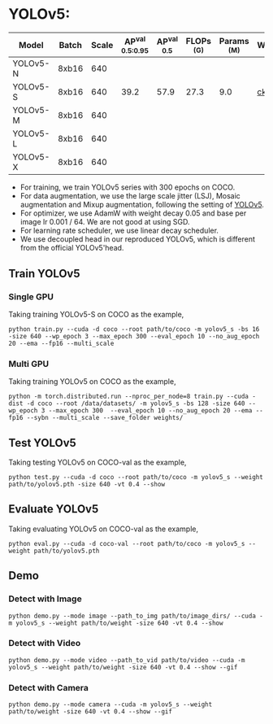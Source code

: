 # YOLOv5:

|   Model   | Batch | Scale | AP<sup>val<br>0.5:0.95 | AP<sup>val<br>0.5 | FLOPs<br><sup>(G) | Params<br><sup>(M) | Weight |
|-----------|-------|-------|------------------------|-------------------|-------------------|--------------------|--------|
| YOLOv5-N  | 8xb16 |  640  |                        |                   |                   |                    |  |
| YOLOv5-S  | 8xb16 |  640  |         39.2           |        57.9       |        27.3       |         9.0        | [ckpt](https://github.com/yjh0410/RT-ODLab/releases/download/yolo_tutorial_ckpt/yolov5_s_coco_adamw.pth) |
| YOLOv5-M  | 8xb16 |  640  |                        |                   |                   |                    |  |
| YOLOv5-L  | 8xb16 |  640  |                        |                   |                   |                    |  |
| YOLOv5-X  | 8xb16 |  640  |                        |                   |                   |                    |  |

- For training, we train YOLOv5 series with 300 epochs on COCO.
- For data augmentation, we use the large scale jitter (LSJ), Mosaic augmentation and Mixup augmentation, following the setting of [YOLOv5](https://github.com/ultralytics/yolov5).
- For optimizer, we use AdamW with weight decay 0.05 and base per image lr 0.001 / 64. We are not good at using SGD.
- For learning rate scheduler, we use linear decay scheduler.
- We use decoupled head in our reproduced YOLOv5, which is different from the official YOLOv5'head.


## Train YOLOv5
### Single GPU
Taking training YOLOv5-S on COCO as the example,
```Shell
python train.py --cuda -d coco --root path/to/coco -m yolov5_s -bs 16 -size 640 --wp_epoch 3 --max_epoch 300 --eval_epoch 10 --no_aug_epoch 20 --ema --fp16 --multi_scale 
```

### Multi GPU
Taking training YOLOv5 on COCO as the example,
```Shell
python -m torch.distributed.run --nproc_per_node=8 train.py --cuda -dist -d coco --root /data/datasets/ -m yolov5_s -bs 128 -size 640 --wp_epoch 3 --max_epoch 300  --eval_epoch 10 --no_aug_epoch 20 --ema --fp16 --sybn --multi_scale --save_folder weights/ 
```

## Test YOLOv5
Taking testing YOLOv5 on COCO-val as the example,
```Shell
python test.py --cuda -d coco --root path/to/coco -m yolov5_s --weight path/to/yolov5.pth -size 640 -vt 0.4 --show 
```

## Evaluate YOLOv5
Taking evaluating YOLOv5 on COCO-val as the example,
```Shell
python eval.py --cuda -d coco-val --root path/to/coco -m yolov5_s --weight path/to/yolov5.pth 
```

## Demo
### Detect with Image
```Shell
python demo.py --mode image --path_to_img path/to/image_dirs/ --cuda -m yolov5_s --weight path/to/weight -size 640 -vt 0.4 --show
```

### Detect with Video
```Shell
python demo.py --mode video --path_to_vid path/to/video --cuda -m yolov5_s --weight path/to/weight -size 640 -vt 0.4 --show --gif
```

### Detect with Camera
```Shell
python demo.py --mode camera --cuda -m yolov5_s --weight path/to/weight -size 640 -vt 0.4 --show --gif
```
